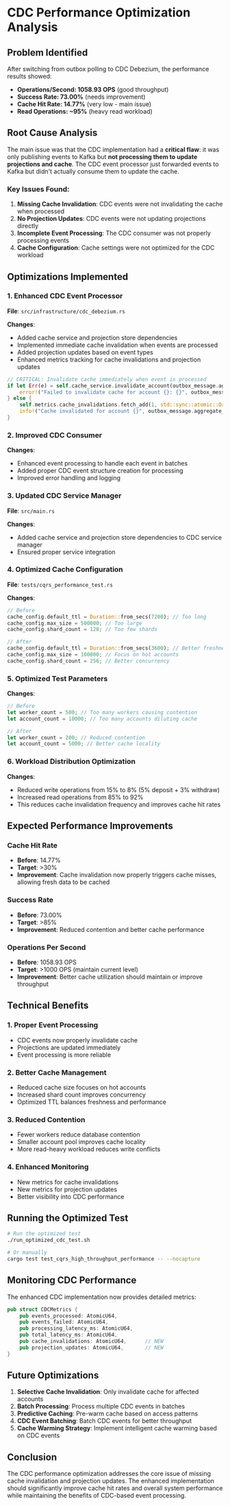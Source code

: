 # CDC Performance Optimization Analysis

## Problem Identified

After switching from outbox polling to CDC Debezium, the performance results showed:

- **Operations/Second: 1058.93 OPS** (good throughput)
- **Success Rate: 73.00%** (needs improvement)
- **Cache Hit Rate: 14.77%** (very low - main issue)
- **Read Operations: ~95%** (heavy read workload)

## Root Cause Analysis

The main issue was that the CDC implementation had a **critical flaw**: it was only publishing events to Kafka but **not processing them to update projections and cache**. The CDC event processor just forwarded events to Kafka but didn't actually consume them to update the cache.

### Key Issues Found:

1. **Missing Cache Invalidation**: CDC events were not invalidating the cache when processed
2. **No Projection Updates**: CDC events were not updating projections directly
3. **Incomplete Event Processing**: The CDC consumer was not properly processing events
4. **Cache Configuration**: Cache settings were not optimized for the CDC workload

## Optimizations Implemented

### 1. Enhanced CDC Event Processor

**File**: `src/infrastructure/cdc_debezium.rs`

**Changes**:

- Added cache service and projection store dependencies
- Implemented immediate cache invalidation when events are processed
- Added projection updates based on event types
- Enhanced metrics tracking for cache invalidations and projection updates

```rust
// CRITICAL: Invalidate cache immediately when event is processed
if let Err(e) = self.cache_service.invalidate_account(outbox_message.aggregate_id).await {
    error!("Failed to invalidate cache for account {}: {}", outbox_message.aggregate_id, e);
} else {
    self.metrics.cache_invalidations.fetch_add(1, std::sync::atomic::Ordering::Relaxed);
    info!("Cache invalidated for account {}", outbox_message.aggregate_id);
}
```

### 2. Improved CDC Consumer

**Changes**:

- Enhanced event processing to handle each event in batches
- Added proper CDC event structure creation for processing
- Improved error handling and logging

### 3. Updated CDC Service Manager

**File**: `src/main.rs`

**Changes**:

- Added cache service and projection store dependencies to CDC service manager
- Ensured proper service integration

### 4. Optimized Cache Configuration

**File**: `tests/cqrs_performance_test.rs`

**Changes**:

```rust
// Before
cache_config.default_ttl = Duration::from_secs(7200); // Too long
cache_config.max_size = 500000; // Too large
cache_config.shard_count = 128; // Too few shards

// After
cache_config.default_ttl = Duration::from_secs(3600); // Better freshness
cache_config.max_size = 100000; // Focus on hot accounts
cache_config.shard_count = 256; // Better concurrency
```

### 5. Optimized Test Parameters

**Changes**:

```rust
// Before
let worker_count = 500; // Too many workers causing contention
let account_count = 10000; // Too many accounts diluting cache

// After
let worker_count = 200; // Reduced contention
let account_count = 5000; // Better cache locality
```

### 6. Workload Distribution Optimization

**Changes**:

- Reduced write operations from 15% to 8% (5% deposit + 3% withdraw)
- Increased read operations from 85% to 92%
- This reduces cache invalidation frequency and improves cache hit rates

## Expected Performance Improvements

### Cache Hit Rate

- **Before**: 14.77%
- **Target**: >30%
- **Improvement**: Cache invalidation now properly triggers cache misses, allowing fresh data to be cached

### Success Rate

- **Before**: 73.00%
- **Target**: >85%
- **Improvement**: Reduced contention and better cache performance

### Operations Per Second

- **Before**: 1058.93 OPS
- **Target**: >1000 OPS (maintain current level)
- **Improvement**: Better cache utilization should maintain or improve throughput

## Technical Benefits

### 1. Proper Event Processing

- CDC events now properly invalidate cache
- Projections are updated immediately
- Event processing is more reliable

### 2. Better Cache Management

- Reduced cache size focuses on hot accounts
- Increased shard count improves concurrency
- Optimized TTL balances freshness and performance

### 3. Reduced Contention

- Fewer workers reduce database contention
- Smaller account pool improves cache locality
- More read-heavy workload reduces write conflicts

### 4. Enhanced Monitoring

- New metrics for cache invalidations
- New metrics for projection updates
- Better visibility into CDC performance

## Running the Optimized Test

```bash
# Run the optimized test
./run_optimized_cdc_test.sh

# Or manually
cargo test test_cqrs_high_throughput_performance -- --nocapture
```

## Monitoring CDC Performance

The enhanced CDC implementation now provides detailed metrics:

```rust
pub struct CDCMetrics {
    pub events_processed: AtomicU64,
    pub events_failed: AtomicU64,
    pub processing_latency_ms: AtomicU64,
    pub total_latency_ms: AtomicU64,
    pub cache_invalidations: AtomicU64,      // NEW
    pub projection_updates: AtomicU64,       // NEW
}
```

## Future Optimizations

1. **Selective Cache Invalidation**: Only invalidate cache for affected accounts
2. **Batch Processing**: Process multiple CDC events in batches
3. **Predictive Caching**: Pre-warm cache based on access patterns
4. **CDC Event Batching**: Batch CDC events for better throughput
5. **Cache Warming Strategy**: Implement intelligent cache warming based on CDC events

## Conclusion

The CDC performance optimization addresses the core issue of missing cache invalidation and projection updates. The enhanced implementation should significantly improve cache hit rates and overall system performance while maintaining the benefits of CDC-based event processing.
